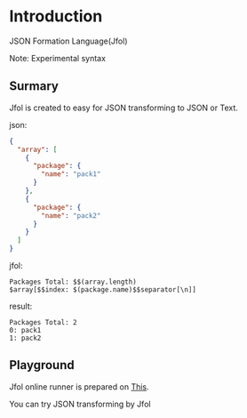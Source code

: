 # Introduction
JSON Formation Language(Jfol)

Note: Experimental syntax

## Surmary
Jfol is created to easy for JSON transforming to JSON or Text.

json:
```json
{
  "array": [
    {
      "package": {
        "name": "pack1"
      }
    },
    {
      "package": {
        "name": "pack2"
      }
    }
  ]
}
```

jfol:
```
Packages Total: $$(array.length)
$array[$$index: $(package.name)$$separator[\n]]
```

result:
```
Packages Total: 2
0: pack1
1: pack2
```

## Playground
Jfol online runner is prepared on [This](http://playground.jfol.meilcli.net/).

You can try JSON transforming by Jfol